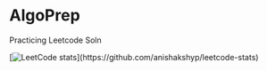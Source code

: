 # AlgoPrep
Practicing Leetcode Soln

[![LeetCode stats](https://leetcode-stats-six.vercel.app/?username=anishaaah_)](https://github.com/anishakshyp/leetcode-stats)
